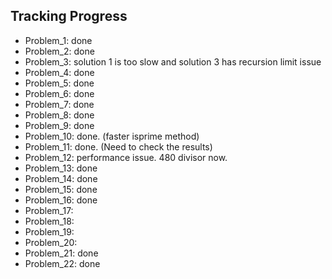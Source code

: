 ## Tracking Progress

- Problem_1: done
- Problem_2: done
- Problem_3: solution 1 is too slow and solution 3 has recursion limit issue
- Problem_4: done
- Problem_5: done
- Problem_6: done
- Problem_7: done
- Problem_8: done
- Problem_9: done
- Problem_10: done. (faster isprime method)
- Problem_11: done. (Need to check the results)
- Problem_12: performance issue. 480 divisor now. 
- Problem_13: done
- Problem_14: done
- Problem_15: done 
- Problem_16: done
- Problem_17:
- Problem_18:
- Problem_19:
- Problem_20:
- Problem_21: done
- Problem_22: done